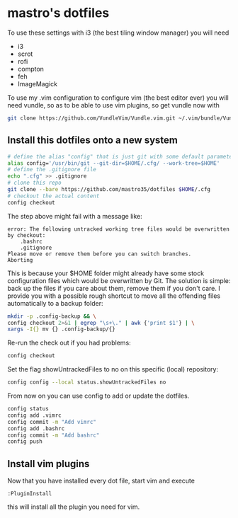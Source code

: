 # mastro's dotfiles

To use these settings with i3 (the best tiling window manager) you will need

- i3
- scrot
- rofi
- compton
- feh
- ImageMagick 

To use my .vim configuration to configure vim (the best editor ever) you will need vundle, so as to be able to use vim plugins, so get vundle now with 

```bash
git clone https://github.com/VundleVim/Vundle.vim.git ~/.vim/bundle/Vundle.vim
```

## Install this dotfiles onto a new system

```bash
# define the alias "config" that is just git with some default parameters
alias config='/usr/bin/git --git-dir=$HOME/.cfg/ --work-tree=$HOME'
# define the .gitignore file
echo ".cfg" >> .gitignore
# clone this repo
git clone --bare https://github.com/mastro35/dotfiles $HOME/.cfg
# checkout the actual content 
config checkout
```

The step above might fail with a message like:

```
error: The following untracked working tree files would be overwritten by checkout:
    .bashrc
    .gitignore
Please move or remove them before you can switch branches.
Aborting
```
This is because your $HOME folder might already have some stock configuration files which would be overwritten by Git. The solution is simple: back up the files if you care about them, remove them if you don't care. I provide you with a possible rough shortcut to move all the offending files automatically to a backup folder:

```bash
mkdir -p .config-backup && \
config checkout 2>&1 | egrep "\s+\." | awk {'print $1'} | \
xargs -I{} mv {} .config-backup/{}
```

Re-run the check out if you had problems:

```bash
config checkout
```

Set the flag showUntrackedFiles to no on this specific (local) repository:

```bash
config config --local status.showUntrackedFiles no
```

From now on you can use config to add or update the dotfiles.
```bash
config status
config add .vimrc
config commit -m "Add vimrc"
config add .bashrc
config commit -m "Add bashrc"
config push
```

## Install vim plugins

Now that you have installed every dot file, start vim and execute

```
:PluginInstall
```

this will install all the plugin you need for vim.
